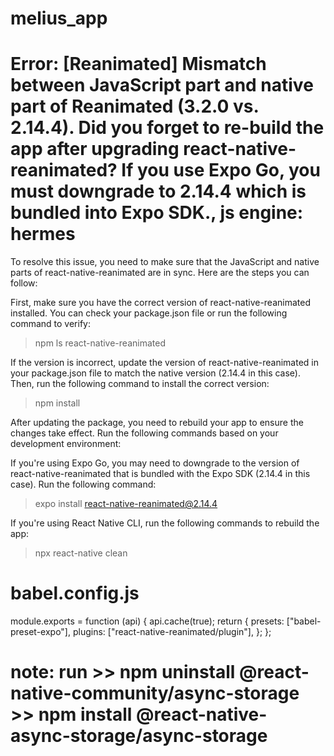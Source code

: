 # melius_app

# Error: [Reanimated] Mismatch between JavaScript part and native part of Reanimated (3.2.0 vs. 2.14.4). Did you forget to re-build the app after upgrading react-native-reanimated? If you use Expo Go, you must downgrade to 2.14.4 which is bundled into Expo SDK., js engine: hermes

To resolve this issue, you need to make sure that the JavaScript and native parts of react-native-reanimated are in sync. Here are the steps you can follow:

First, make sure you have the correct version of react-native-reanimated installed. You can check your package.json file or run the following command to verify:

> npm ls react-native-reanimated

If the version is incorrect, update the version of react-native-reanimated in your package.json file to match the native version (2.14.4 in this case). Then, run the following command to install the correct version:

> npm install

After updating the package, you need to rebuild your app to ensure the changes take effect. Run the following commands based on your development environment:

If you're using Expo Go, you may need to downgrade to the version of react-native-reanimated that is bundled with the Expo SDK (2.14.4 in this case). Run the following command:

> expo install react-native-reanimated@2.14.4

If you're using React Native CLI, run the following commands to rebuild the app:

> npx react-native clean

# babel.config.js

module.exports = function (api) {
api.cache(true);
return {
presets: ["babel-preset-expo"],
plugins: ["react-native-reanimated/plugin"],
};
};

# note: run >> npm uninstall @react-native-community/async-storage >> npm install @react-native-async-storage/async-storage
